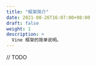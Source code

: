 ```yaml
---
title: "框架简介"
date: 2021-08-26T16:07:00+08:00
draft: false
weight: 1
description: >
  Vine 框架的简单说明。
---
```


// TODO

